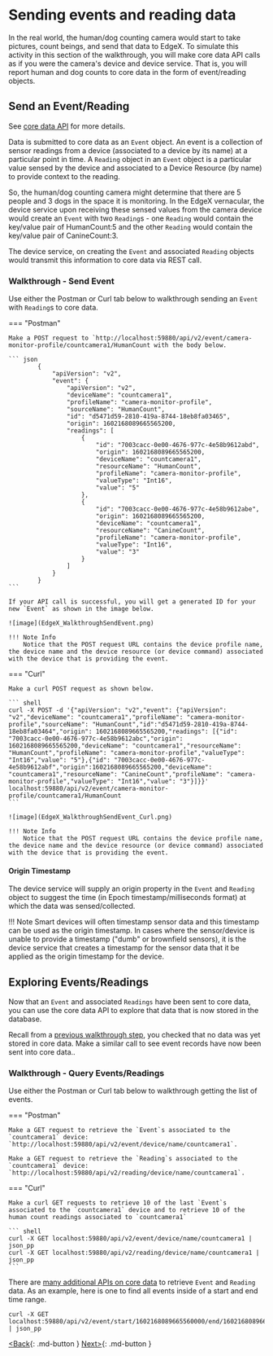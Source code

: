 # Sending events and reading data

In the real world, the human/dog counting camera would start to take
pictures, count beings, and send that data to EdgeX. To simulate this
activity in this section of the walkthrough, you will make core data API calls as if you
were the camera's device and device service.  That is, you will report human and dog counts to core data in the form of event/reading objects.

## Send an Event/Reading

See [core data API](https://app.swaggerhub.com/apis-docs/EdgeXFoundry1/core-data/2.1.0) for more details.

Data is submitted to core data as an `Event` object. An event is a collection of
sensor readings from a device (associated to a device by its name)
at a particular point in time. A `Reading` object in an `Event` object is a particular
value sensed by the device and associated to a Device Resource (by name) to
provide context to the reading. 

So, the human/dog counting camera might
determine that there are 5 people and 3 dogs in the space it is
monitoring. In the EdgeX vernacular, the device service upon receiving
these sensed values from the camera device would create an `Event` with two
`Reading`s - one `Reading` would contain the key/value pair of HumanCount:5
and the other `Reading` would contain the key/value pair of CanineCount:3.

The device service, on creating the `Event` and associated `Reading` objects
would transmit this information to core data via REST call.

### Walkthrough - Send Event

Use either the Postman or Curl tab below to walkthrough sending an `Event` with `Reading`s to core data.

=== "Postman"

    Make a POST request to `http://localhost:59880/api/v2/event/camera-monitor-profile/countcamera1/HumanCount with the body below.

    ``` json
            {
                "apiVersion": "v2",
                "event": {
                    "apiVersion": "v2",
                    "deviceName": "countcamera1",
                    "profileName": "camera-monitor-profile",
                    "sourceName": "HumanCount",
                    "id": "d5471d59-2810-419a-8744-18eb8fa03465",
                    "origin": 1602168089665565200,
                    "readings": [
                        {
                            "id": "7003cacc-0e00-4676-977c-4e58b9612abd",
                            "origin": 1602168089665565200,
                            "deviceName": "countcamera1",
                            "resourceName": "HumanCount",
                            "profileName": "camera-monitor-profile",
                            "valueType": "Int16",
                            "value": "5"
                        },
                        {
                            "id": "7003cacc-0e00-4676-977c-4e58b9612abe",
                            "origin": 1602168089665565200,
                            "deviceName": "countcamera1",
                            "resourceName": "CanineCount",
                            "profileName": "camera-monitor-profile",
                            "valueType": "Int16",
                            "value": "3"
                        }                        
                    ]
                }
            }
    ```

    If your API call is successful, you will get a generated ID for your new `Event` as shown in the image below.

    ![image](EdgeX_WalkthroughSendEvent.png)

    !!! Note Info
        Notice that the POST request URL contains the device profile name, the device name and the device resource (or device command) associated with the device that is providing the event.

=== "Curl"

    Make a curl POST request as shown below.

    ``` shell
    curl -X POST -d '{"apiVersion": "v2","event": {"apiVersion": "v2","deviceName": "countcamera1","profileName": "camera-monitor-profile","sourceName": "HumanCount","id":"d5471d59-2810-419a-8744-18eb8fa03464","origin": 1602168089665565200,"readings": [{"id": "7003cacc-0e00-4676-977c-4e58b9612abc","origin": 1602168089665565200,"deviceName": "countcamera1","resourceName": "HumanCount","profileName": "camera-monitor-profile","valueType": "Int16","value": "5"},{"id": "7003cacc-0e00-4676-977c-4e58b9612abf","origin":1602168089665565200,"deviceName": "countcamera1","resourceName": "CanineCount","profileName": "camera-monitor-profile","valueType": "Int16","value": "3"}]}}' localhost:59880/api/v2/event/camera-monitor-profile/countcamera1/HumanCount
    ```

    ![image](EdgeX_WalkthroughSendEvent_Curl.png)

    !!! Note Info
        Notice that the POST request URL contains the device profile name, the device name and the device resource (or device command) associated with the device that is providing the event.

#### Origin Timestamp
The device service will supply an origin property in the `Event` and `Reading` object to suggest the time (in Epoch
timestamp/milliseconds format) at which the data was sensed/collected.

!!! Note
    Smart devices will often timestamp sensor data and this timestamp
    can be used as the origin timestamp. In cases where the sensor/device is
    unable to provide a timestamp ("dumb" or brownfield sensors), it is the device service that creates a timestamp for the sensor
    data that it be applied as the origin timestamp for the device.

## Exploring Events/Readings

Now that an `Event` and associated `Readings` have been sent to
core data, you can use the core data API to explore that data that is
now stored in the database.

Recall from a [previous walkthrough step](./Ch-WalkthroughCommands.md#walkthrough-events), you checked that no data was yet
stored in core data. Make a similar call to see event records have now been sent into core data..

### Walkthrough - Query Events/Readings

Use either the Postman or Curl tab below to walkthrough getting the list of events.

=== "Postman"

    Make a GET request to retrieve the `Event`s associated to the `countcamera1` device: `http://localhost:59880/api/v2/event/device/name/countcamera1`.

    Make a GET request to retrieve the `Reading`s associated to the `countcamera1` device: `http://localhost:59880/api/v2/reading/device/name/countcamera1`.

=== "Curl"

    Make a curl GET requests to retrieve 10 of the last `Event`s associated to the `countcamera1` device and to retrieve 10 of the human count readings associated to `countcamera1`

    ``` shell
    curl -X GET localhost:59880/api/v2/event/device/name/countcamera1 | json_pp
    curl -X GET localhost:59880/api/v2/reading/device/name/countcamera1 | json_pp
    ```

There are [many additional APIs on core data](https://app.swaggerhub.com/apis/EdgeXFoundry1/core-data/2.1.0) to retrieve `Event` and `Reading` data. As an example, here is one to find all events inside of a start and end time range.

``` shel
curl -X GET localhost:59880/api/v2/event/start/1602168089665560000/end/1602168089665570000 | json_pp
```

[<Back](Ch-WalkthroughCommands.md){: .md-button } [Next>](Ch-WalkthroughExporting.md){: .md-button }
